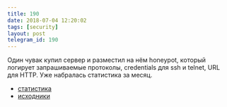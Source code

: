 ```yaml
---
title: 190
date: 2018-07-04 12:20:02
tags: [security]
layout: post
telegram_id: 190
---
```


Один чувак купил сервер и разместил на нём honeypot, который логирует запрашиваемые протоколы, credentials для ssh и telnet, URL для HTTP. Уже набралась статистика за месяц.

+ [статистика](https://tail-f.shmakov.net/stats)
+ [исходники](https://github.com/Shmakov/tail-f.shmakov.net)
